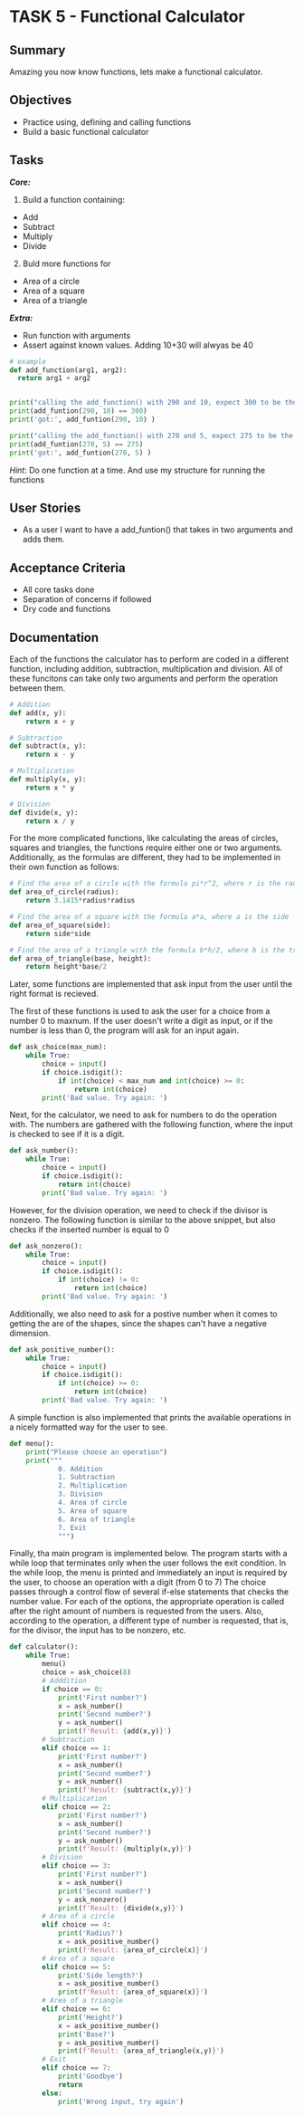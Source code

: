 # TASK 5 - Functional Calculator

## Summary
Amazing you now know functions, lets make a functional calculator.

## Objectives
- Practice using, defining and calling functions
- Build a basic functional calculator

## Tasks
**_Core:_**
1. Build a function containing:
  - Add
  - Subtract
  - Multiply
  - Divide

2. Buld more functions for 
  - Area of a circle
  - Area of a square
  - Area of a triangle

**_Extra:_**
- Run function with arguments
- Assert against known values. Adding 10+30 will alwyas be 40
```python
# example
def add_function(arg1, arg2):
  return arg1 + arg2


print("calling the add_function() with 290 and 10, expect 300 to be the result ")
print(add_funtion(290, 10) == 300)
print('got:', add_funtion(290, 10) )

print("calling the add_function() with 270 and 5, expect 275 to be the result ")
print(add_funtion(270, 5) == 275)
print('got:', add_funtion(270, 5) )
```

*Hint*: Do one function at a time. And use my structure for running the functions


## User Stories
-  As a user I want to have a add_funtion() that takes in two arguments and adds them.

## Acceptance Criteria
- All core tasks done
- Separation of concerns if followed
- Dry code and functions

## Documentation

Each of the functions the calculator has to perform are coded in a different function, including addition, subtraction, multiplication and division.
All of these funcitons can take only two arguments and perform the operation between them.
```python
# Addition
def add(x, y):
    return x + y

# Subtraction
def subtract(x, y):
    return x - y

# Multiplication
def multiply(x, y):
    return x * y

# Division 
def divide(x, y):
    return x / y
```

For the more complicated functions, like calculating the areas of circles, squares and triangles, the functions require either one or two arguments.
Additionally, as the formulas are different, they had to be implemented in their own function as follows:
```python
# Find the area of a circle with the formula pi*r^2, where r is the radius
def area_of_circle(radius):
    return 3.1415*radius*radius

# Find the area of a square with the formula a*a, where a is the side
def area_of_square(side):
    return side*side

# Find the area of a triangle with the formula b*h/2, where b is the triangle base and h is the triangle height
def area_of_triangle(base, height):
    return height*base/2
```

Later, some functions are implemented that ask input from the user until the right format is recieved.

The first of these functions is used to ask the user for a choice from a number 0 to maxnum. If the user doesn't write a digit as input, or
if the number is less than 0, the program will ask for an input again.
```python
def ask_choice(max_num):
    while True:
        choice = input()
        if choice.isdigit():
            if int(choice) < max_num and int(choice) >= 0:
                return int(choice)
        print('Bad value. Try again: ')
```

Next, for the calculator, we need to ask for numbers to do the operation with. The numbers are gathered with the following function, where
the input is checked to see if it is a digit.
```python
def ask_number():
    while True:
        choice = input()
        if choice.isdigit():
            return int(choice)
        print('Bad value. Try again: ')
```

However, for the division operation, we need to check if the divisor is nonzero.
The following function is similar to the above snippet, but also checks if the inserted number is equal to 0
```python
def ask_nonzero():
    while True:
        choice = input()
        if choice.isdigit():
            if int(choice) != 0:
                return int(choice)
        print('Bad value. Try again: ')
```

Additionally, we also need to ask for a postive number when it comes to getting the are of the shapes, since the shapes can't have a negative dimension.
```python
def ask_positive_number():
    while True:
        choice = input()
        if choice.isdigit():
            if int(choice) >= 0:
                return int(choice)
        print('Bad value. Try again: ')
```

A simple function is also implemented that prints the available operations in a nicely formatted way for the user to see.
```python
def menu():
    print("Please choose an operation")
    print("""
            0. Addition
            1. Subtraction
            2. Multiplication
            3. Division
            4. Area of circle
            5. Area of square
            6. Area of triangle
            7. Exit
            """)
```

Finally, tha main program is implemented below.
The program starts with a while loop that terminates only when the user follows the exit condition.
In the while loop, the menu is printed and immediately an input is required by the user, to choose an operation with a digit (from 0 to 7)
The choice passes through a control flow of several if-else statements that checks the number value.
For each of the options, the appropriate operation is called after the right amount of numbers is requested from the users.
Also, according to the operation, a different type of number is requested, that is, for the divisor, the input has to be nonzero, etc.

```python
def calculator():
    while True:
        menu()
        choice = ask_choice(8)
        # Adddition
        if choice == 0:
            print('First number?')
            x = ask_number()
            print('Second number?')
            y = ask_number()
            print(f'Result: {add(x,y)}')
        # Subtraction
        elif choice == 1:
            print('First number?')
            x = ask_number()
            print('Second number?')
            y = ask_number()
            print(f'Result: {subtract(x,y)}')
        # Multiplication 
        elif choice == 2:
            print('First number?')
            x = ask_number()
            print('Second number?')
            y = ask_number()
            print(f'Result: {multiply(x,y)}')
        # Division 
        elif choice == 3:
            print('First number?')
            x = ask_number()
            print('Second number?')
            y = ask_nonzero()
            print(f'Result: {divide(x,y)}')
        # Area of a circle
        elif choice == 4:
            print('Radius?')
            x = ask_positive_number()
            print(f'Result: {area_of_circle(x)}')
        # Area of a square 
        elif choice == 5:
            print('Side length?')
            x = ask_positive_number()
            print(f'Result: {area_of_square(x)}')
        # Area of a triangle
        elif choice == 6:
            print('Height?')
            x = ask_positive_number()
            print('Base?')
            y = ask_positive_number()
            print(f'Result: {area_of_triangle(x,y)}')
        # Exit
        elif choice == 7:
            print('Goodbye')
            return
        else:
            print('Wrong input, try again')
 
```
